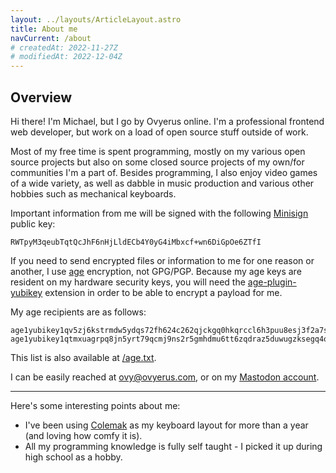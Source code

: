 ```yaml
---
layout: ../layouts/ArticleLayout.astro
title: About me
navCurrent: /about
# createdAt: 2022-11-27Z
# modifiedAt: 2022-12-04Z
---
```


## Overview

Hi there! I'm Michael, but I go by Ovyerus online. I'm a professional frontend
web developer, but work on a load of open source stuff outside of work.

Most of my free time is spent programming, mostly on my various open source
projects but also on some closed source projects of my own/for communities I'm a
part of. Besides programming, I also enjoy video games of a wide variety, as
well as dabble in music production and various other hobbies such as mechanical
keyboards. <!-- and 3d printing (soon I hope!) -->

Important information from me will be signed with the following
[Minisign](https://jedisct1.github.io/minisign/) public key:

```
RWTpyM3qeubTqtQcJhF6nHjLldECb4Y0yG4iMbxcf+wn6DiGpOe6ZTfI
```

If you need to send encrypted files or information to me for one reason or
another, I use [age](https://github.com/FiloSottile/age) encryption, not
GPG/PGP. Because my age keys are resident on my hardware security keys, you will
need the [age-plugin-yubikey](https://github.com/str4d/age-plugin-yubikey)
extension in order to be able to encrypt a payload for me.

My age recipients are as follows:

```
age1yubikey1qv5zj6kstrmdw5ydqs72fh624c262qjckgq0hkqrccl6h3puu8esj3f2a7s
age1yubikey1qtmxuagrpq8jn5yrt79qcmj9ns2r5gmhdmu6tt6zqdraz5duwugzksegq4q
```

This list is also available at [/age.txt](/age.txt).

I can be easily reached at [ovy@ovyerus.com](mailto:ovy@ovyerus.com), or on my
[Mastodon account](https://aus.social/@ovyerus).

---

Here's some interesting points about me:

- I've been using [Colemak](https://colemak.com/) as my keyboard layout for more
  than a year (and loving how comfy it is).
- All my programming knowledge is fully self taught - I picked it up during high
  school as a hobby.

<!-- ## Music

Maybe add this later - or not at all. Not really relevant.

If you want to follow what I'm listen to currently, you can check me out on
[Last.fm](https://www.last.fm/user/Ovyerus) or
[ListenBrainz](https://listenbrainz.org/user/Ovyerus).

blah blah blah
-->
